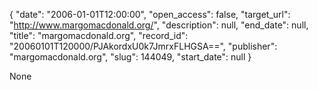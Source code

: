 {
  "date": "2006-01-01T12:00:00", 
  "open_access": false, 
  "target_url": "http://www.margomacdonald.org/", 
  "description": null, 
  "end_date": null, 
  "title": "margomacdonald.org", 
  "record_id": "20060101T120000/PJAkordxU0k7JmrxFLHGSA==", 
  "publisher": "margomacdonald.org", 
  "slug": 144049, 
  "start_date": null
}

None